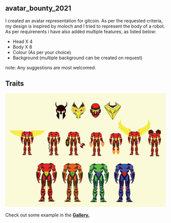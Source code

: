 ## avatar_bounty_2021

I created an avatar representation for gitcoin. As per the requested criteria, my design is inspired by moloch and I tried to represent the body of a robot. As per requirenents i have also added multiple features, as listed below:

* Head X 4
* Body X 8
* Colour (As per your choice)
* Background (multiple background can be created on request)

note: Any suggestions are most welcomed.

## Traits
![](https://github.com/Art-Maniac/avatar_bounty_2021/blob/main/Artboard%201rob2.png)

Check out some example in the [**Gallery.**](https://github.com/Art-Maniac/avatar_bounty_2021/tree/main/examples)

